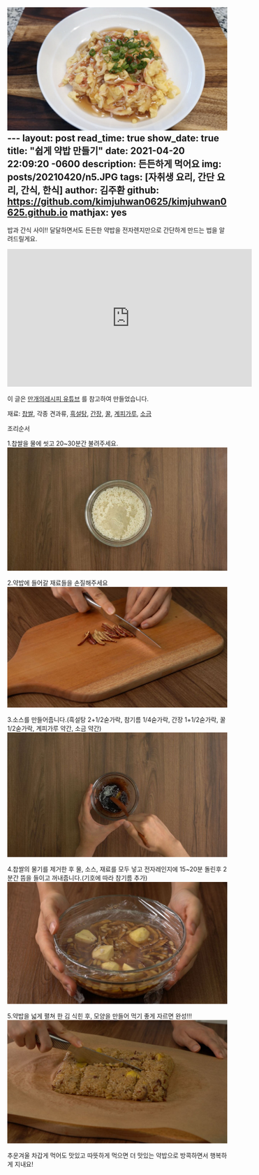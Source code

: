 ![img.png](img.png)---
layout: post
read_time: true
show_date: true
title:  "쉽게 약밥 만들기"
date:   2021-04-20 22:09:20 -0600
description: 든든하게 먹어요
img: posts/20210420/n5.JPG
tags: [자취생 요리, 간단 요리, 간식, 한식]
author: 김주환
github:  https://github.com/kimjuhwan0625/kimjuhwan0625.github.io
mathjax: yes
---
밥과 간식 사이!! 달달하면서도 든든한 약밥을 전자렌지만으로 간단하게 만드는 법을 알려드릴게요. 

<iframe width="560" height="315" src="https://youtu.be/ePRff3ZB-V4" title="YouTube video player" frameborder="0" allow="accelerometer; autoplay; clipboard-write; encrypted-media; gyroscope; picture-in-picture" allowfullscreen></iframe>

이 글은 [만개의레시피 유튜브](https://youtu.be/ePRff3ZB-V4) 를 참고하여 만들었습니다. 

재료: [찹쌀](https://www.coupang.com/vp/products/327924416?itemId=1048941653&vendorItemId=5513884608&sourceType=srp_product_ads&clickEventId=c4c708c3-f001-443c-b1b5-28194cebc1bf&korePlacement=15&koreSubPlacement=1&clickEventId=c4c708c3-f001-443c-b1b5-28194cebc1bf&korePlacement=15&koreSubPlacement=1&q=%EC%B0%B9%EC%8C%80&itemsCount=36&searchId=f8bf0309c7884b6a9bc6b24bcf6fb49c&rank=0), 각종 견과류, [흑설탕](https://www.coupang.com/vp/products/475751?itemId=1181030&vendorItemId=74720099184&q=%ED%9D%91%EC%84%A4%ED%83%95&itemsCount=36&searchId=a5932c2b419f45cd999965886ece14ff&rank=6), [간장](https://www.coupang.com/vp/products/1950520915?itemId=3313290034&vendorItemId=71264859094&pickType=COU_PICK&sourceType=srp_product_ads&clickEventId=f2238382-8215-4d83-877d-d50032ba92ee&korePlacement=15&koreSubPlacement=1&clickEventId=f2238382-8215-4d83-877d-d50032ba92ee&korePlacement=15&koreSubPlacement=1&q=%EA%B0%84%EC%9E%A5&itemsCount=36&searchId=1aabb33de0714e22ba4af7ce5c382615&rank=0), [꿀](https://www.coupang.com/vp/products/1388706773?itemId=2424220845&vendorItemId=70418284525&sourceType=srp_product_ads&clickEventId=aa26b8ed-a4ab-416c-a657-7315098e0bc7&korePlacement=15&koreSubPlacement=1&clickEventId=aa26b8ed-a4ab-416c-a657-7315098e0bc7&korePlacement=15&koreSubPlacement=1&q=%EA%BF%80&itemsCount=36&searchId=2bce4607ff9a49c39dfa65480ed78617&rank=0), [계피가루](https://www.coupang.com/vp/products/1968165?itemId=6864743289&vendorItemId=70140007483&q=%EA%B3%84%ED%94%BC%EA%B0%80%EB%A3%A8&itemsCount=36&searchId=d9d46905365042a7b70f488d0af6c0a0&rank=1), [소금](https://www.coupang.com/vp/products/5115974557?itemId=6987620953&vendorItemId=3036730760&q=%EC%86%8C%EA%B8%88&itemsCount=36&searchId=76198c52e2d54cba95cc043bf66e89ac&rank=1)

조리순서

1.찹쌀을 물에 씻고 20~30분간 불려주세요.
![n2](./assets\img\posts\20210420\n2.JPG)

2.약밥에 들어갈 재료들을 손질해주세요
![n3](./assets\img\posts\20210420\n3.JPG)

3.소스를 만들어줍니다.(흑설탕 2+1/2숟가락, 참기름 1/4숟가락, 간장 1+1/2숟가락, 꿀 1/2숟가락, 계피가루 약간, 소금 약간)
![n4](./assets\img\posts\20210420\n4.JPG)

4.찹쌀의 물기를 제거한 후 물, 소스, 재료를 모두 넣고 전자레인지에 15~20분 돌린후 2분간 뜸을 들이고 꺼내줍니다.(기호에 따라 참기름 추가)
![n5](./assets\img\posts\20210420\n5.JPG)

5.약밥을 넓게 펼쳐 한 김 식힌 후, 모양을 만들어 먹기 좋게 자르면 완성!!!
![n6](./assets\img\posts\20210420\n6.JPG)


추운겨울 차갑게 먹어도 맛있고 따뜻하게 먹으면 더 맛있는 약밥으로 방콕하면서 행복하게 지내요!




